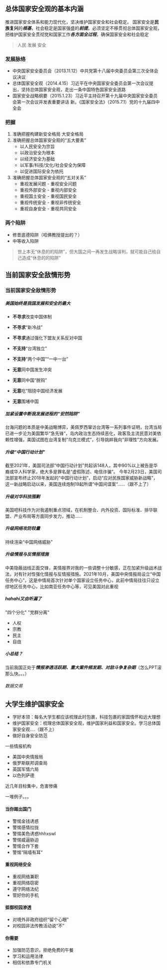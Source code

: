 ## 总体国家安全观的基本内涵
推进国家安全体系和能力现代化，坚决维护国家安全和社会稳定。
国家安全是**民族复兴**的***根基***，社会稳定是国家强盛的***前提***。必须坚定不移贯彻总体国家安全观，把维护国家安全贯彻党和国家工作***各方面全过程***，确保国家安全和社会稳定
> 人民  发展  安全

### 发展脉络
- 中央国家安全委员会（2013.11.12）中共党第十八届中央委员会第三次全体会议决议
- 总体国家安全观（2014.4.15）习近平在中央国家安全委员会第一次会议提出，坚持总体国家安全观，走出一条中国特色国家安全道路
- 国家安全战略纲要（2015.1.23）习近平主持召开第十九届中央国家安全委员会第一次会议并发表重要讲话
新。《国家安全法》（2015.7.1）党的十九届四中全会
### 把握
1. 准确把握构建新安全格局
    大安全格局
2. 准确把握总体国家安全观的“五大要素”
    - 以人民安全为宗旨
    - 以政治安全为根本
    - 以经济安全为基础
    - 以军事/科技/文化/社会安全为保障
    - 以促进国际安全为依托
3. 准确把握总体国家安全观的“五对关系”
    - 重视发展问题 - 重视安全问题
    - 重视外部安全 - 重视内部安全
    - 重视国土安全 - 重视国民安全
    - 重视传统安全 - 重视非传统安全
    - 重视自身安全 - 重视共同安全
### 两个陷阱
- 修昔底德陷阱（哈佛教授提出的？）
- 中等收入陷阱
> 世上本无“休息的的陷阱”，但大国之间一再发生战略误判，就可能自己给自己造成“休息的的陷阱”

## 当前国家安全敌情形势
### 当前国家安全敌情形势
##### 美国始终是我国发展和安全的最大
- **不寻求**改变中国体制
- **不寻求**“新冷战”
- **不寻求**通过强化下盟友关系反对中国
- **不支持**“台湾独立”
- **不支持**“两个中国”“一中一台”

- **无意**同中国发生冲突
- **无意**同中国“脱钩”
- **无意**吃“阻挠中国经济发展
- **无意**围堵中国
##### 加紧设置中断我发展进程的“安然陷阱”
台海问题的本质是中美战略博弈，美佩罗西窜访台湾等一系列事件证明，台湾当局已进一步沦为美国繁华“急先锋”，岛内政治生态持续恶化，政客及主流民意对美依赖性增强，美国试图在台湾复制“乌克兰模式”，引导挑衅我向“非理性”方向发展。
##### 升级“中国行动计划”
截至2021年，美国司法部“中国行动计划”共起诉148人，其中90%以上被告是华裔或华人科学家，绝大多是罪名是“虚假陈述、电信诈骗”。
今年2月23日，美国司法部宣布终止2018年发起的“中国行动计划”，启动“应对民族国家威胁新战略”，这一新战略启动以来，美国连续炮制19起所谓“中国间谍案“......（跟不上了）
##### 升级对华科技围剿
美国吧科技作为对我遏制重点领域，在机制整合、内外投资、国际标准、排华联盟、产业布局等方面同步发力，推动......
##### 升级网络攻防较量
持续渲染“中国网络威胁”
##### 升级情报与反情报措施
中美隐蔽战线正面交锋，美情报界对我的一些调整十分敏感，正在加紧升级战术战法，对有针对性强化情报与反情报措施。2021年10月，美国中央情报局设立“中国任务中心”，这是中情局首次针对单个国家设立任务中心，此前中情局往往只设立缪地区任务中心，比如南亚任务中心等，可见美国对此重视
##### hahahi又由听漏了
"四个分化" "党群分离"
- 人权
- 宗教
- 民主
- 自由
##### 小总结？
当前我国正处于***情报渗透活跃期、重大案件频发期、对敌斗争复杂期***（怎么PPT滚那么快。。。）
###### 数据交易

## 大学生维护国家安全
- 学好本领：每名大学生都应该梳理此时包裹，科技包裹的家国情怀和远大理想
- 维护国家安全：梳理总体国家安全观，维护国家利益和国家安全。学习总体国家安全观....（跟不上）
- 做好自身安全防范

一些情报机构
- 美国中央情报局
- 俄罗斯联邦调查局
- 英国军情六局
- 以色列萨德

近几年目标集中，危害惨痛

一堆例子。。。
#### 当你踏出国门
- 警惕金钱诱惑
- 警惕感情拉拢
- 警惕美色诱惑hhhxswl
- 警惕威逼胁迫
- 警惕合作下套
- 警惕“隔墙有耳“
#### 重视网络安全
- 重视网络兼职
- 重视网络窃密
- 遵守网络法纪
- 管好你的手机
#### 抵御校园渗透
- 对境外非政府组织“留个心眼”
- 对校园非法传教活动说“不”
#### 你需要
- 加强防范意识，拒绝免费的午餐
- 学习和运用法律
- 相信和依靠专门机关